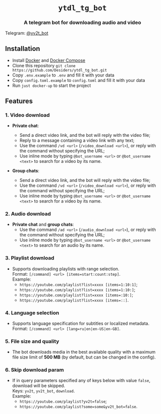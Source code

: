 <div align="center">

<h1><code>ytdl_tg_bot</code></h1>

<h3>
A telegram bot for downloading audio and video
</h3>

</div>

Telegram: [@yv2t_bot](https://t.me/yv2t_bot)

## Installation

- Install [Docker](https://docs.docker.com/get-docker/) and [Docker Compose](https://docs.docker.com/compose/install/)
- Clone this repository `git clone https://github.com/Desiders/ytdl_tg_bot.git`
- Copy `.env.example` to `.env` and fill it with your data
- Copy `config.toml.example` to `config.toml` and fill it with your data
- Run `just docker-up` to start the project

## Features

### 1. Video download
- **Private chat**:  
  - Send a direct video link, and the bot will reply with the video file;  
  - Reply to a message containing a video link with any text;  
  - Use the command `/vd <url>` (`/video_download <url>`), or reply with the command without specifying the URL;  
  - Use inline mode by typing `@bot_username <url>` or `@bot_username <text>` to search for a video by its name.  

- **Group chats**:  
  - Send a direct video link, and the bot will reply with the video file;  
  - Use the command `/vd <url>` (`/video_download <url>`), or reply with the command without specifying the URL;
  - Use inline mode by typing `@bot_username <url>` or `@bot_username <text>` to search for a video by its name.  

### 2. Audio download
- **Private chat** and **group chats**:  
  - Use the command `/ad <url>` (`/audio_download <url>`), or reply with the command without specifying the URL;  
  - Use inline mode by typing `@bot_username <url>` or `@bot_username <text>` to search for an audio by its name. 

### 3. Playlist download
- Supports downloading playlists with range selection.\
  Format: `[/command] <url> [items=start:count:step]`.\
  Example:
    - `https://youtube.com/playlist?list=xxxx [items=1:10:1]`;
    - `https://youtube.com/playlist?list=xxxx [items=1:10:]`;
    - `https://youtube.com/playlist?list=xxxx [items=:10:]`;
    - `https://youtube.com/playlist?list=xxxx [items=::]`.

### 4. Language selection
- Supports language specification for subtitles or localized metadata.\
  Format: `[/command] <url> [lang=ru|en|en-US|en-GB]`.

### 5. File size and quality
- The bot downloads media in the best available quality with a maximum file size limit of **500 MB** (by default, but can be changed in the config).

### 6. Skip download param
- If in query parameters specified any of keys below with value `false`, download will be skipped.\
  Keys: `yv2t`, `yv2t_bot`, `download`.\
  Example:
    - `https://youtube.com/playlist?yv2t=false`;
    - `https://youtube.com/playlist?some=some&yv2t_bot=false`.
